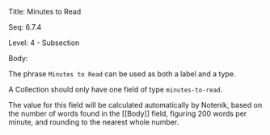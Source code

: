 Title:  Minutes to Read

Seq:    6.7.4

Level:  4 - Subsection

Body: 

The phrase `Minutes to Read` can be used as both a label and a type.

A Collection should only have one field of type `minutes-to-read`.

The value for this field will be calculated automatically by Notenik, based on the number of words found in the [[Body]] field, figuring 200 words per minute, and rounding to the nearest whole number.
